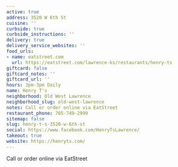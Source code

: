 ```yaml
---
active: true
address: 3520 W 6th St
cuisine: ''
curbside: true
curbside_instructions: ''
delivery: true
delivery_service_websites: ''
food_urls:
- name: eatstreet.com
  url: https://eatstreet.com/lawrence-ks/restaurants/henry-ts
giftcard: false
giftcard_notes: ''
giftcard_url: ''
hours: 3pm-3pm Daily
name: Henry T's
neighborhood: Old West Lawrence
neighborhood_slug: old-west-lawrence
notes: Call or order online via EatStreet
restaurant_phone: 785-749-2999
sitemap: false
slug: henry-t-s-3520-w-6th-st
social: https://www.facebook.com/HenryTsLawrence/
takeout: true
website: https://henryts.com/
---
```


Call or order online via EatStreet